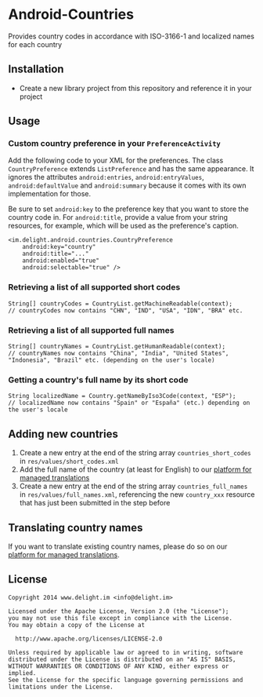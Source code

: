 # Android-Countries

Provides country codes in accordance with ISO-3166-1 and localized names for each country

## Installation

 * Create a new library project from this repository and reference it in your project

## Usage

### Custom country preference in your `PreferenceActivity`

Add the following code to your XML for the preferences. The class `CountryPreference` extends `ListPreference` and has the same appearance. It ignores the attributes `android:entries`, `android:entryValues`, `android:defaultValue` and `android:summary` because it comes with its own implementation for those.

Be sure to set `android:key` to the preference key that you want to store the country code in. For `android:title`, provide a value from your string resources, for example, which will be used as the preference's caption.

```
<im.delight.android.countries.CountryPreference
	android:key="country"
	android:title="..."
	android:enabled="true"
	android:selectable="true" />
```

### Retrieving a list of all supported short codes

```
String[] countryCodes = CountryList.getMachineReadable(context);
// countryCodes now contains "CHN", "IND", "USA", "IDN", "BRA" etc.
```

### Retrieving a list of all supported full names

```
String[] countryNames = CountryList.getHumanReadable(context);
// countryNames now contains "China", "India", "United States", "Indonesia", "Brazil" etc. (depending on the user's locale)
```

### Getting a country's full name by its short code

```
String localizedName = Country.getNameByIso3Code(context, "ESP");
// localizedName now contains "Spain" or "España" (etc.) depending on the user's locale
```

## Adding new countries

 1. Create a new entry at the end of the string array `countries_short_codes` in `res/values/short_codes.xml`
 2. Add the full name of the country (at least for English) to our [platform for managed translations](http://www.localize.io/v/3l)
 3. Create a new entry at the end of the string array `countries_full_names` in `res/values/full_names.xml`, referencing the new `country_xxx` resource that has just been submitted in the step before

## Translating country names

If you want to translate existing country names, please do so on our [platform for managed translations](http://www.localize.io/v/3l).

## License

```
Copyright 2014 www.delight.im <info@delight.im>

Licensed under the Apache License, Version 2.0 (the "License");
you may not use this file except in compliance with the License.
You may obtain a copy of the License at

  http://www.apache.org/licenses/LICENSE-2.0

Unless required by applicable law or agreed to in writing, software
distributed under the License is distributed on an "AS IS" BASIS,
WITHOUT WARRANTIES OR CONDITIONS OF ANY KIND, either express or implied.
See the License for the specific language governing permissions and
limitations under the License.
```